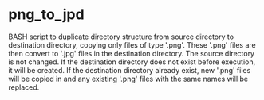 # png_to_jpd
BASH script to duplicate directory structure from source directory to destination directory, copying only files of type '.png'. These '.png' files are then convert to '.jpg'  files in the destination directory. The source directory is not changed. If the destination directory does not exist before execution, it will be created. If the destination directory already exist, new '.png' files will be copied in and any existing '.png' files with the same names will be replaced.
